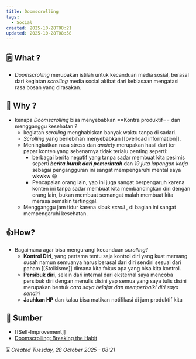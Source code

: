 ```yaml
---
title: Doomscrolling
tags:
  - Social
created: 2025-10-28T08:21
updated: 2025-10-28T08:58
---
```

## 🗒️ What ?
-  *Doomscrolling* merupakan istilah untuk kecanduan media sosial, berasal dari kegiatan *scrolling* media social akibat dari kebiasaan mengatasi  rasa bosan yang dirasakan.

## 📝 Why ?
- kenapa *Doomscrolling* bisa menyebabkan ==Kontra produktif== dan mengganggu kesehatan ?
	- kegiatan *scrolling* menghabiskan banyak waktu tanpa di sadari.
	- *Scrolling* yang berlebihan menyebabkan [[overload information]]. 
	- Meningkatkan rasa stress dan *anxiety* merupakan hasil dari ter papar konten yang sebenarnya tidak terlalu penting seperti:
		- berbagai berita negatif yang tanpa sadar membuat kita pesimis seperti ***berita buruk dari pemerintah*** dan *19 juta lapangan kerja* sebagai pengangguran ini sangat mempengaruhi mental saya wkwkw 😅
		- Pencapaian orang lain, yap ini juga sangat berpengaruh karena konten ini tanpa sadar membuat kita membandingkan diri dengan orang lain, bukan membuat semangat malah membuat kita merasa semakin tertinggal.
	- Mengganggu jam tidur karena sibuk *scroll* , di bagian ini sangat mempengaruhi kesehatan.
## 👍How?
- Bagaimana agar bisa mengurangi kecanduan *scrolling*?
	- **Kontrol Diri**, yang pertama tentu saja kontrol  diri yang kuat memang susah namun semuanya harus berasal dari diri sendiri sesuai dari paham [[Stoikisme]] dimana kita fokus apa yang bisa kita kontrol.
	- **Persibuk diri**, selain dari internal dari eksternal saya mencoba persibuk diri dengan menulis disini yap semua yang saya tulis disini merupakan bentuk *cara saya belajar dan memperbaiki diri saya sendiri* 
	- **Jauhkan HP** dan kalau bisa matikan notifikasi di jam produktif kita 
 

## 🔗 Sumber
- [[Self-Improvement]]
- [Doomscrolling: Breaking the Habit](https://www.uhhospitals.org/blog/articles/2024/07/doomscrolling-breaking-the-habit)



⌛ *Created Tuesday, 28 October 2025 - 08:21*